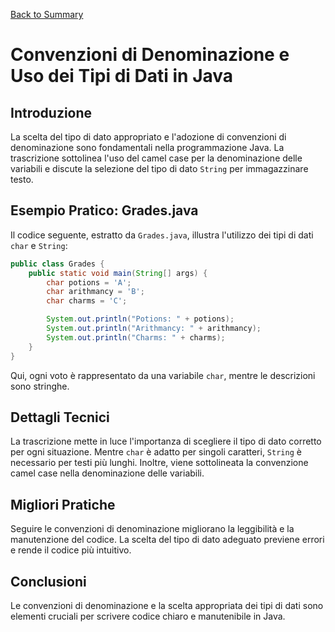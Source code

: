 
[Back to Summary](../Summary.md)

# Convenzioni di Denominazione e Uso dei Tipi di Dati in Java

## Introduzione
La scelta del tipo di dato appropriato e l'adozione di convenzioni di denominazione sono fondamentali nella programmazione Java. La trascrizione sottolinea l'uso del camel case per la denominazione delle variabili e discute la selezione del tipo di dato `String` per immagazzinare testo.

## Esempio Pratico: Grades.java
Il codice seguente, estratto da `Grades.java`, illustra l'utilizzo dei tipi di dati `char` e `String`:

```java
public class Grades {
    public static void main(String[] args) {
        char potions = 'A';
        char arithmancy = 'B';
        char charms = 'C';

        System.out.println("Potions: " + potions);
        System.out.println("Arithmancy: " + arithmancy);
        System.out.println("Charms: " + charms);
    }
}
```

Qui, ogni voto è rappresentato da una variabile `char`, mentre le descrizioni sono stringhe.

## Dettagli Tecnici
La trascrizione mette in luce l'importanza di scegliere il tipo di dato corretto per ogni situazione. Mentre `char` è adatto per singoli caratteri, `String` è necessario per testi più lunghi. Inoltre, viene sottolineata la convenzione camel case nella denominazione delle variabili.

## Migliori Pratiche
Seguire le convenzioni di denominazione migliorano la leggibilità e la manutenzione del codice. La scelta del tipo di dato adeguato previene errori e rende il codice più intuitivo.

## Conclusioni
Le convenzioni di denominazione e la scelta appropriata dei tipi di dati sono elementi cruciali per scrivere codice chiaro e manutenibile in Java.


